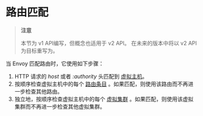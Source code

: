 # 路由匹配

> **注意**
>
> 本节为 v1 API编写，但概念也适用于 v2 API。 在未来的版本中将以 v2 API为目标重写为。

当 Envoy 匹配路由时，它使用如下步骤：

1. HTTP 请求的 *host* 或者 *:authority* 头匹配到 [虚拟主机](../../api-v1/route_config/vhost.html#config-http-conn-man-route-table-vhost)。
2. 按顺序检查虚拟主机中的每个 [路由条目](../../api-v1/route_config/route.html#config-http-conn-man-route-table-route) 。如果匹配，则使用该路由而不再进一步检查其他路由。
3. 独立地，按顺序检查虚拟主机中的每个 [虚拟集群](../../api-v1/route_config/vcluster.html#config-http-conn-man-route-table-vcluster) 。如果匹配，则使用该虚拟集群而不再进一步检查其他虚拟集群。